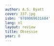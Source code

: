 ```yaml
---
author: A.S. Byatt
cover: 337.jpg
isbn: '9789069631684'
lang: nl
layout: review
title: Obsessie
year: 0
---
```


